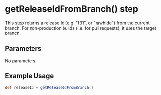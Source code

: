 # getReleaseIdFromBranch() step

This step returns a release Id (e.g. "f31", or "rawhide") from the current branch. For non-production builds (i.e. for pull requests), it uses the target branch.

## Parameters

No parameters.

## Example Usage

```groovy
def releaseId = getReleaseIdFromBranch()
```
